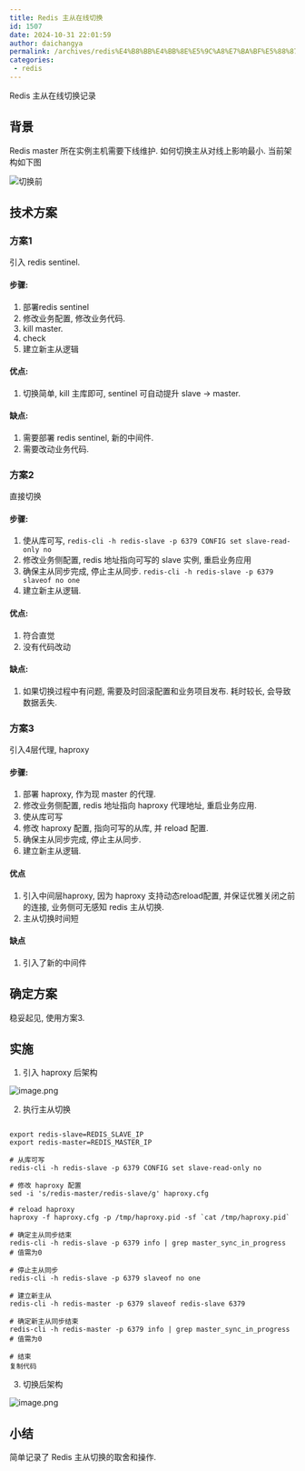 ```yaml
---
title: Redis 主从在线切换
id: 1507
date: 2024-10-31 22:01:59
author: daichangya
permalink: /archives/redis%E4%B8%BB%E4%BB%8E%E5%9C%A8%E7%BA%BF%E5%88%87%E6%8D%A2/
categories:
 - redis
---
```


Redis 主从在线切换记录

## 背景

Redis master 所在实例主机需要下线维护. 如何切换主从对线上影响最小. 当前架构如下图

![切换前](https://user-gold-cdn.xitu.io/2020/3/6/170adec248f4ffb3?imageView2/0/w/1280/h/960/format/webp/ignore-error/1)

## 技术方案

### 方案1

引入 redis sentinel.

#### 步骤:

1.  部署redis sentinel
2.  修改业务配置, 修改业务代码.
3.  kill master.
4.  check
5.  建立新主从逻辑

#### 优点:

1.  切换简单, kill 主库即可, sentinel 可自动提升 slave -> master.

#### 缺点:

1.  需要部署 redis sentinel, 新的中间件.
2.  需要改动业务代码.

### 方案2

直接切换

#### 步骤:

1.  使从库可写, `redis-cli -h redis-slave -p 6379 CONFIG set slave-read-only no`
2.  修改业务侧配置, redis 地址指向可写的 slave 实例, 重启业务应用
3.  确保主从同步完成, 停止主从同步. `redis-cli -h redis-slave -p 6379 slaveof no one`
4.  建立新主从逻辑.

#### 优点:

1.  符合直觉
2.  没有代码改动

#### 缺点:

1.  如果切换过程中有问题, 需要及时回滚配置和业务项目发布. 耗时较长, 会导致数据丢失.

### 方案3

引入4层代理, haproxy

#### 步骤:

1.  部署 haproxy, 作为现 master 的代理.
2.  修改业务侧配置, redis 地址指向 haproxy 代理地址, 重启业务应用.
3.  使从库可写
4.  修改 haproxy 配置, 指向可写的从库, 并 reload 配置.
5.  确保主从同步完成, 停止主从同步.
6.  建立新主从逻辑.

#### 优点

1.  引入中间层haproxy, 因为 haproxy 支持动态reload配置, 并保证优雅关闭之前的连接, 业务侧可无感知 redis 主从切换.
2.  主从切换时间短

#### 缺点

1.  引入了新的中间件

## 确定方案

稳妥起见, 使用方案3.

## 实施

1.  引入 haproxy 后架构
    
![image.png](https://images.jsdiff.com/image_1604061043091.png)
    
2.  执行主从切换
    

```

export redis-slave=REDIS_SLAVE_IP
export redis-master=REDIS_MASTER_IP

# 从库可写
redis-cli -h redis-slave -p 6379 CONFIG set slave-read-only no

# 修改 haproxy 配置
sed -i 's/redis-master/redis-slave/g' haproxy.cfg

# reload haproxy
haproxy -f haproxy.cfg -p /tmp/haproxy.pid -sf `cat /tmp/haproxy.pid`

# 确定主从同步结束
redis-cli -h redis-slave -p 6379 info | grep master_sync_in_progress
# 值需为0

# 停止主从同步
redis-cli -h redis-slave -p 6379 slaveof no one

# 建立新主从
redis-cli -h redis-master -p 6379 slaveof redis-slave 6379

# 确定新主从同步结束
redis-cli -h redis-master -p 6379 info | grep master_sync_in_progress
# 值需为0

# 结束
复制代码
```

3.  切换后架构
    
![image.png](https://images.jsdiff.com/image_1604061094607.png)

## 小结

简单记录了 Redis 主从切换的取舍和操作.